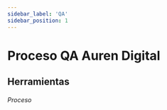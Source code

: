 ```yaml
---
sidebar_label: 'QA'
sidebar_position: 1
---
```


# Proceso QA Auren Digital

## Herramientas

###### Proceso